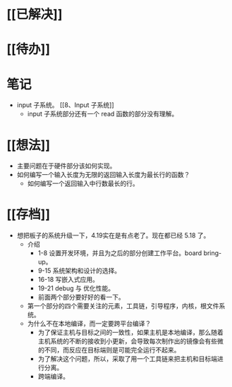 # [[已解决]]

# [[待办]]


# 笔记
- input 子系统。 [[8、Input 子系统]] 
	- input 子系统部分还有一个 read 函数的部分没有理解。

# [[想法]]
- 主要问题在于硬件部分该如何实现。
- 如何编写一个输入长度为无限的返回输入长度为最长行的函数？
	- 如何编写一个返回输入中行数最长的行。


# [[存档]]
- 想把板子的系统升级一下，4.19实在是有点老了。现在都已经 5.18 了。
	- 介绍
		- 1-8 设置开发环境，并且为之后的部分创建工作平台。board bring-up。
		- 9-15 系统架构和设计的选择。
		- 16-18 写嵌入式应用。
		- 19-21 debug 与 优化性能。
		- 前面两个部分要好好的看一下。
	- 第一个部分的四个需要关注的元素，工具链，引导程序，内核，根文件系统。
	- 为什么不在本地编译，而一定要跨平台编译？
		- 为了保证主机与目标之间的一致性，如果主机是本地编译，那么随着主机系统的不断的接收到小更新，会导致每次制作出的镜像会有些微的不同，而反应在目标端则是可能完全运行不起来。
		- 为了解决这个问题，所以，采取了用一个工具链来把主机和目标端进行分离。
		- 跨端编译。